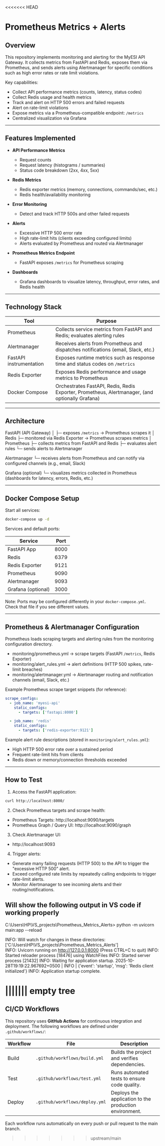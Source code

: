<<<<<<< HEAD
# Prometheus Metrics + Alerts

## Overview

This repository implements monitoring and alerting for the MyESI API Gateway. It collects metrics from FastAPI and Redis, exposes them via Prometheus, and sends alerts using Alertmanager for specific conditions such as high error rates or rate limit violations.

Key capabilities:
- Collect API performance metrics (counts, latency, status codes)
- Collect Redis usage and health metrics
- Track and alert on HTTP 500 errors and failed requests
- Alert on rate-limit violations
- Expose metrics via a Prometheus-compatible endpoint: `/metrics`
- Centralized visualization via Grafana

---

## Features Implemented

- **API Performance Metrics**
  - Request counts
  - Request latency (histograms / summaries)
  - Status code breakdown (2xx, 4xx, 5xx)

- **Redis Metrics**
  - Redis exporter metrics (memory, connections, commands/sec, etc.)
  - Redis health/availability monitoring

- **Error Monitoring**
  - Detect and track HTTP 500s and other failed requests

- **Alerts**
  - Excessive HTTP 500 error rate
  - High rate-limit hits (clients exceeding configured limits)
  - Alerts evaluated by Prometheus and routed via Alertmanager

- **Prometheus Metrics Endpoint**
  - FastAPI exposes `/metrics` for Prometheus scraping

- **Dashboards**
  - Grafana dashboards to visualize latency, throughput, error rates, and Redis health

---

## Technology Stack

| Tool | Purpose |
|------|---------|
| Prometheus | Collects service metrics from FastAPI and Redis; evaluates alerting rules |
| Alertmanager | Receives alerts from Prometheus and dispatches notifications (email, Slack, etc.) |
| FastAPI instrumentation | Exposes runtime metrics such as response time and status codes on `/metrics` |
| Redis Exporter | Exposes Redis performance and usage metrics to Prometheus |
| Docker Compose | Orchestrates FastAPI, Redis, Redis Exporter, Prometheus, Alertmanager, (and optionally Grafana) |

---

## Architecture

FastAPI (API Gateway)
    │
    ├─ exposes `/metrics` → Prometheus scrapes it
    │
Redis
    ├─ monitored via Redis Exporter → Prometheus scrapes metrics
    │
Prometheus
    ├─ collects metrics from FastAPI and Redis
    ├─ evaluates alert rules
    └─ sends alerts to Alertmanager

Alertmanager
    └─ receives alerts from Prometheus and can notify via configured channels (e.g., email, Slack)

Grafana (optional)
    └─ visualizes metrics collected in Prometheus (dashboards for latency, errors, Redis, etc.)

---

## Docker Compose Setup

Start all services:
```bash
docker-compose up -d
```

Services and default ports:

| Service | Port |
|---------|------|
| FastAPI App | 8000 |
| Redis | 6379 |
| Redis Exporter | 9121 |
| Prometheus | 9090 |
| Alertmanager | 9093 |
| Grafana (optional) | 3000 |

Note: Ports may be configured differently in your `docker-compose.yml`. Check that file if you see different values.

---

## Prometheus & Alertmanager Configuration

Prometheus loads scraping targets and alerting rules from the monitoring configuration directory.

- monitoring/prometheus.yml → scrape targets (FastAPI `/metrics`, Redis Exporter)
- monitoring/alert_rules.yml → alert definitions (HTTP 500 spikes, rate-limit breaches)
- monitoring/alertmanager.yml → Alertmanager routing and notification channels (email, Slack, etc.)

Example Prometheus scrape target snippets (for reference):
```yaml
scrape_configs:
  - job_name: 'myesi-api'
    static_configs:
      - targets: ['fastapi:8000']

  - job_name: 'redis'
    static_configs:
      - targets: ['redis-exporter:9121']
```

Example alert rule descriptions (stored in `monitoring/alert_rules.yml`):
- High HTTP 500 error rate over a sustained period
- Frequent rate-limit hits from clients
- Redis down or memory/connection thresholds exceeded

---

## How to Test

1. Access the FastAPI application:
```bash
curl http://localhost:8000/
```

2. Check Prometheus targets and scrape health:
- Prometheus Targets: http://localhost:9090/targets
- Prometheus Graph / Query UI: http://localhost:9090/graph

3. Check Alertmanager UI:
- http://localhost:9093

4. Trigger alerts:
- Generate many failing requests (HTTP 500) to the API to trigger the "excessive HTTP 500" alert.
- Exceed configured rate limits by repeatedly calling endpoints to trigger rate-limit alerts.
- Monitor Alertmanager to see incoming alerts and their routing/notifications.



## Will show the following output in VS code if working properly 
C:\Users\HP\VS_projects\Prometheus_Metrics_Alerts> python -m uvicorn main:app --reload      

INFO:     Will watch for changes in these directories: ['C:\\Users\\HP\\VS_projects\\Prometheus_Metrics_Alerts']        
INFO:     Uvicorn running on http://127.0.0.1:8000 (Press CTRL+C to quit)
INFO:     Started reloader process [18476] using WatchFiles
INFO:     Started server process [21432]
INFO:     Waiting for application startup.
2025-10-28T19:19:22.967692+0500 | INFO | {'event': 'startup', 'msg': 'Redis client initialized'}
INFO:     Application startup complete.

||||||| empty tree
=======
## CI/CD Workflows

This repository uses **GitHub Actions** for continuous integration and deployment.
The following workflows are defined under `.github/workflows/`:

| Workflow | File | Description |
|-----------|------|-------------|
| Build | `.github/workflows/build.yml` | Builds the project and verifies dependencies. |
| Test | `.github/workflows/test.yml` | Runs automated tests to ensure code quality. |
| Deploy | `.github/workflows/deploy.yml` | Deploys the application to the production environment. |

Each workflow runs automatically on every push or pull request to the main branch.
>>>>>>> upstream/main

